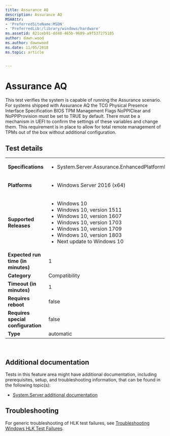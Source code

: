 ```yaml
---
title: Assurance AQ
description: Assurance AQ
MSHAttr:
- 'PreferredSiteName:MSDN'
- 'PreferredLib:/library/windows/hardware'
ms.assetid: 821ceb91-dd48-465b-9689-a9f537275185
author: dawn.wood
ms.author: dawnwood
ms.date: 11/05/2018
ms.topic: article


---
```


# <span id="p_hlk_test.37887a00-ce82-40cd-b54e-d26c4aaaba76"></span>Assurance AQ


This test verifies the system is capable of running the Assurance scenario. For systems shipped with Assurance AQ the TCG Physical Presence Interface Specification BIOS TPM Management Flags NoPPIClear and NoPPIProvision must be set to TRUE by default. There must be a mechanism in UEFI to confirm the settings of these variables and change them. This requirement is in place to allow for total remote management of TPMs out of the box without additional configuration.

## Test details
|||
|---|---|
| **Specifications**  | <ul><li>System.Server.Assurance.EnhancedPlatformIntegrityProtectionForCloudServices</li></ul> |  
| **Platforms**   | <ul><li>Windows Server 2016 (x64)</li></ul> |
| **Supported Releases** | <ul><li>Windows 10</li><li>Windows 10, version 1511</li><li>Windows 10, version 1607</li><li>Windows 10, version 1703</li><li>Windows 10, version 1709</li><li>Windows 10, version 1803</li><li>Next update to Windows 10</li></ul> |
|**Expected run time (in minutes)**| 1 |
|**Category**| Compatibility |
|**Timeout (in minutes)**| 1 |
|**Requires reboot**| false |
|**Requires special configuration**| false |
|**Type**| automatic |

 

## <span id="Additional_documentation"></span><span id="additional_documentation"></span><span id="ADDITIONAL_DOCUMENTATION"></span>Additional documentation


Tests in this feature area might have additional documentation, including prerequisites, setup, and troubleshooting information, that can be found in the following topic(s):

-   [System.Server additional documentation](system-server-additional-documentation.md)

## <span id="Troubleshooting"></span><span id="troubleshooting"></span><span id="TROUBLESHOOTING"></span>Troubleshooting


For generic troubleshooting of HLK test failures, see [Troubleshooting Windows HLK Test Failures](..\user\troubleshooting-windows-hlk-test-failures.md).

 

 







